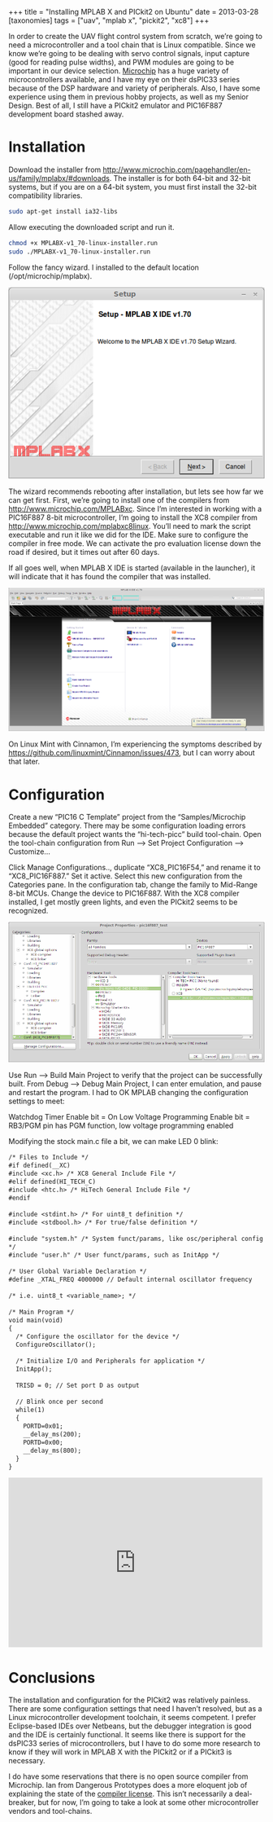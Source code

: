 +++
title = "Installing MPLAB X and PICkit2 on Ubuntu"
date = 2013-03-28
[taxonomies]
tags = ["uav", "mplab x", "pickit2", "xc8"]
+++

In order to create the UAV flight control system from scratch, we’re going to need a microcontroller and a tool chain that is Linux compatible.  Since we know we’re going to be dealing with servo control signals, input capture (good for reading pulse widths), and PWM modules are going to be important in our device selection.  [Microchip](http://www.microchip.com/) has a huge variety of microcontrollers available, and I have my eye on their dsPIC33 series because of the DSP hardware and variety of peripherals.  Also, I have some experience using them in previous hobby projects, as well as my Senior Design.  Best of all, I still have a PICkit2 emulator and PIC16F887 development board stashed away.

<!-- more -->

# Installation

Download the installer from http://www.microchip.com/pagehandler/en-us/family/mplabx/#downloads. The installer is for both 64-bit and 32-bit systems, but if you are on a 64-bit system, you must first install the 32-bit compatibility libraries.

```sh
sudo apt-get install ia32-libs
```

Allow executing the downloaded script and run it.

```sh
chmod +x MPLABX-v1_70-linux-installer.run
sudo ./MPLABX-v1_70-linux-installer.run
```

Follow the fancy wizard. I installed to the default location (/opt/microchip/mplabx).

![MPLAB install wizard](Screenshot-from-2013-03-27-200730.png)

The wizard recommends rebooting after installation, but lets see how far we can get first. First, we’re going to install one of the compilers from http://www.microchip.com/MPLABxc. Since I’m interested in working with a PIC16F887 8-bit microcontroller, I’m going to install the XC8 compiler from http://www.microchip.com/mplabxc8linux.  You’ll need to mark the script executable and run it like we did for the IDE.  Make sure to configure the compiler in free mode.  We can activate the pro evaluation license down the road if desired, but it times out after 60 days.

If all goes well, when MPLAB X IDE is started (available in the launcher), it will indicate that it has found the compiler that was installed.

![MPLAB X IDE](mplabx_ide.png)

On Linux Mint with Cinnamon, I’m experiencing the symptoms described by https://github.com/linuxmint/Cinnamon/issues/473, but I can worry about that later.

# Configuration

Create a new “PIC16 C Template” project from the “Samples/Microchip Embedded” category. There may be some configuration loading errors because the default project wants the “hi-tech-picc” build tool-chain. Open the tool-chain configuration from Run –> Set Project Configuration –> Customize…

Click Manage Configurations.., duplicate “XC8_PIC16F54,” and rename it to “XC8_PIC16F887.” Set it active. Select this new configuration from the Categories pane. In the configuration tab, change the family to Mid-Range 8-bit MCUs. Change the device to PIC16F887.  With the XC8 compiler installed, I get mostly green lights, and even the PICkit2 seems to be recognized.

![configuration window](pic16f887_config.png)

Use Run –> Build Main Project to verify that the project can be successfully built. From Debug –> Debug Main Project, I can enter emulation, and pause and restart the program. I had to OK MPLAB changing the configuration settings to meet:

Watchdog Timer Enable bit = On
Low Voltage Programming Enable bit = RB3/PGM pin has PGM function, low voltage programming enabled

Modifying the stock main.c file a bit, we can make LED 0 blink:

```
/* Files to Include */
#if defined(__XC)
#include <xc.h> /* XC8 General Include File */
#elif defined(HI_TECH_C)
#include <htc.h> /* HiTech General Include File */
#endif

#include <stdint.h> /* For uint8_t definition */
#include <stdbool.h> /* For true/false definition */

#include "system.h" /* System funct/params, like osc/peripheral config */
#include "user.h" /* User funct/params, such as InitApp */

/* User Global Variable Declaration */
#define _XTAL_FREQ 4000000 // Default internal oscillator frequency

/* i.e. uint8_t <variable_name>; */

/* Main Program */
void main(void)
{
  /* Configure the oscillator for the device */
  ConfigureOscillator();

  /* Initialize I/O and Peripherals for application */
  InitApp();

  TRISD = 0; // Set port D as output

  // Blink once per second
  while(1)
  {
    PORTD=0x01;
    __delay_ms(200);
    PORTD=0x00;
    __delay_ms(800);
  }
}
```
<p><iframe src="https://player.vimeo.com/video/62909718" width="500" height="333" frameborder="0" webkitallowfullscreen mozallowfullscreen allowfullscreen></iframe></p>

# Conclusions

The installation and configuration for the PICkit2 was relatively painless. There are some configuration settings that need I haven’t resolved, but as a Linux microcontroller development toolchain, it seems competent. I prefer Eclipse-based IDEs over Netbeans, but the debugger integration is good and the IDE is certainly functional. It seems like there is support for the dsPIC33 series of microcontrollers, but I have to do some more research to know if they will work in MPLAB X with the PICkit2 or if a PICkit3 is necessary.

I do have some reservations that there is no open source compiler from Microchip. Ian from Dangerous Prototypes does a more eloquent job of explaining the state of the [compiler license](http://dangerousprototypes.com/2011/08/30/editorial-our-friend-microchip-and-open-source/). This isn’t necessarily a deal-breaker, but for now, I’m going to take a look at some other microcontroller vendors and tool-chains.
